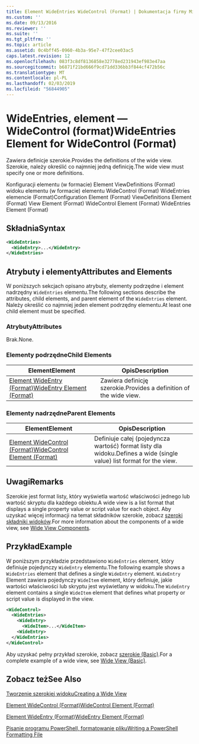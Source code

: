 ```yaml
---
title: Element WideEntries WideControl (Format) | Dokumentacja firmy Microsoft
ms.custom: ''
ms.date: 09/13/2016
ms.reviewer: ''
ms.suite: ''
ms.tgt_pltfrm: ''
ms.topic: article
ms.assetid: 0c4bff45-0960-4b3a-95e7-47f2cee03ac5
caps.latest.revision: 12
ms.openlocfilehash: 083f3c8df8136858e32778ed231943ef983e47aa
ms.sourcegitcommit: b6871f21bd666f9cd71dd336bb3f844cf472b56c
ms.translationtype: MT
ms.contentlocale: pl-PL
ms.lasthandoff: 02/03/2019
ms.locfileid: "56844905"
---
```

# <a name="wideentries-element-for-widecontrol-format"></a><span data-ttu-id="b652d-102">WideEntries, element — WideControl (format)</span><span class="sxs-lookup"><span data-stu-id="b652d-102">WideEntries Element for WideControl (Format)</span></span>

<span data-ttu-id="b652d-103">Zawiera definicje szerokie.</span><span class="sxs-lookup"><span data-stu-id="b652d-103">Provides the definitions of the wide view.</span></span> <span data-ttu-id="b652d-104">Szerokie, należy określić co najmniej jedną definicję.</span><span class="sxs-lookup"><span data-stu-id="b652d-104">The wide view must specify one or more definitions.</span></span>

<span data-ttu-id="b652d-105">Konfiguracji elementu (w formacie) Element ViewDefinitions (Format) widoku elementu (w formacie) elementu WideControl (Format) WideEntries elemencie (Format)</span><span class="sxs-lookup"><span data-stu-id="b652d-105">Configuration Element (Format) ViewDefinitions Element (Format) View Element (Format) WideControl Element (Format) WideEntries Element (Format)</span></span>

## <a name="syntax"></a><span data-ttu-id="b652d-106">Składnia</span><span class="sxs-lookup"><span data-stu-id="b652d-106">Syntax</span></span>

```xml
<WideEntries>
  <WideEntry>...</WideEntry>
</WideEntries>

```

## <a name="attributes-and-elements"></a><span data-ttu-id="b652d-107">Atrybuty i elementy</span><span class="sxs-lookup"><span data-stu-id="b652d-107">Attributes and Elements</span></span>

<span data-ttu-id="b652d-108">W poniższych sekcjach opisano atrybuty, elementy podrzędne i element nadrzędny `WideEntries` elementu.</span><span class="sxs-lookup"><span data-stu-id="b652d-108">The following sections describe the attributes, child elements, and parent element of the `WideEntries` element.</span></span> <span data-ttu-id="b652d-109">Należy określić co najmniej jeden element podrzędny elementu.</span><span class="sxs-lookup"><span data-stu-id="b652d-109">At least one child element must be specified.</span></span>

### <a name="attributes"></a><span data-ttu-id="b652d-110">Atrybuty</span><span class="sxs-lookup"><span data-stu-id="b652d-110">Attributes</span></span>

<span data-ttu-id="b652d-111">Brak.</span><span class="sxs-lookup"><span data-stu-id="b652d-111">None.</span></span>

### <a name="child-elements"></a><span data-ttu-id="b652d-112">Elementy podrzędne</span><span class="sxs-lookup"><span data-stu-id="b652d-112">Child Elements</span></span>

|<span data-ttu-id="b652d-113">Element</span><span class="sxs-lookup"><span data-stu-id="b652d-113">Element</span></span>|<span data-ttu-id="b652d-114">Opis</span><span class="sxs-lookup"><span data-stu-id="b652d-114">Description</span></span>|
|-------------|-----------------|
|[<span data-ttu-id="b652d-115">Element WideEntry (Format)</span><span class="sxs-lookup"><span data-stu-id="b652d-115">WideEntry Element (Format)</span></span>](./wideentry-element-for-widecontrol-format.md)|<span data-ttu-id="b652d-116">Zawiera definicję szerokie.</span><span class="sxs-lookup"><span data-stu-id="b652d-116">Provides a definition of the wide view.</span></span>|

### <a name="parent-elements"></a><span data-ttu-id="b652d-117">Elementy nadrzędne</span><span class="sxs-lookup"><span data-stu-id="b652d-117">Parent Elements</span></span>

|<span data-ttu-id="b652d-118">Element</span><span class="sxs-lookup"><span data-stu-id="b652d-118">Element</span></span>|<span data-ttu-id="b652d-119">Opis</span><span class="sxs-lookup"><span data-stu-id="b652d-119">Description</span></span>|
|-------------|-----------------|
|[<span data-ttu-id="b652d-120">Element WideControl (Format)</span><span class="sxs-lookup"><span data-stu-id="b652d-120">WideControl Element (Format)</span></span>](./widecontrol-element-format.md)|<span data-ttu-id="b652d-121">Definiuje całej (pojedyncza wartość) format listy dla widoku.</span><span class="sxs-lookup"><span data-stu-id="b652d-121">Defines a wide (single value) list format for the view.</span></span>|

## <a name="remarks"></a><span data-ttu-id="b652d-122">Uwagi</span><span class="sxs-lookup"><span data-stu-id="b652d-122">Remarks</span></span>

<span data-ttu-id="b652d-123">Szerokie jest format listy, który wyświetla wartość właściwości jednego lub wartość skryptu dla każdego obiektu.</span><span class="sxs-lookup"><span data-stu-id="b652d-123">A wide view is a list format that displays a single property value or script value for each object.</span></span> <span data-ttu-id="b652d-124">Aby uzyskać więcej informacji na temat składników szerokie, zobacz [szeroki składniki widoków](./creating-a-wide-view.md).</span><span class="sxs-lookup"><span data-stu-id="b652d-124">For more information about the components of a wide view, see [Wide View Components](./creating-a-wide-view.md).</span></span>

## <a name="example"></a><span data-ttu-id="b652d-125">Przykład</span><span class="sxs-lookup"><span data-stu-id="b652d-125">Example</span></span>

<span data-ttu-id="b652d-126">W poniższym przykładzie przedstawiono `WideEntries` element, który definiuje pojedynczy `WideEntry` elementu.</span><span class="sxs-lookup"><span data-stu-id="b652d-126">The following example shows a `WideEntries` element that defines a single `WideEntry` element.</span></span> <span data-ttu-id="b652d-127">`WideEntry` Element zawiera pojedynczy `WideItem` element, który definiuje, jakie wartości właściwości lub skryptu jest wyświetlany w widoku.</span><span class="sxs-lookup"><span data-stu-id="b652d-127">The `WideEntry` element contains a single `WideItem` element that defines what property or script value is displayed in the view.</span></span>

```xml
<WideControl>
  <WideEntries>
    <WideEntry>
      <WideItem>...</WideItem>
    <WideEntry>
  </WideEntries>
</WideControl>
```

<span data-ttu-id="b652d-128">Aby uzyskać pełny przykład szerokie, zobacz [szerokie (Basic)](./wide-view-basic.md).</span><span class="sxs-lookup"><span data-stu-id="b652d-128">For a complete example of a wide view, see [Wide View (Basic)](./wide-view-basic.md).</span></span>

## <a name="see-also"></a><span data-ttu-id="b652d-129">Zobacz też</span><span class="sxs-lookup"><span data-stu-id="b652d-129">See Also</span></span>

[<span data-ttu-id="b652d-130">Tworzenie szerokiej widoku</span><span class="sxs-lookup"><span data-stu-id="b652d-130">Creating a Wide View</span></span>](./creating-a-wide-view.md)

[<span data-ttu-id="b652d-131">Element WideControl (Format)</span><span class="sxs-lookup"><span data-stu-id="b652d-131">WideControl Element (Format)</span></span>](./widecontrol-element-format.md)

[<span data-ttu-id="b652d-132">Element WideEntry (Format)</span><span class="sxs-lookup"><span data-stu-id="b652d-132">WideEntry Element (Format)</span></span>](./wideentry-element-for-widecontrol-format.md)

[<span data-ttu-id="b652d-133">Pisanie programu PowerShell, formatowanie pliku</span><span class="sxs-lookup"><span data-stu-id="b652d-133">Writing a PowerShell Formatting File</span></span>](./writing-a-powershell-formatting-file.md)

